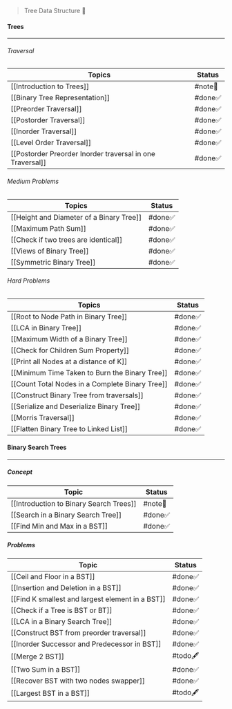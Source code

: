 > Tree Data Structure 🎄
#### Trees
---
###### Traversal
| Topics                                                    | Status  |
| --------------------------------------------------------- | ------- |
| [[Introduction to Trees]]                                 | #note📃 |
| [[Binary Tree Representation]]                            | #done✅  |
| [[Preorder Traversal]]                                    | #done✅  |
| [[Postorder Traversal]]                                   | #done✅  |
| [[Inorder Traversal]]                                     | #done✅  |
| [[Level Order Traversal]]                                 | #done✅  |
| [[Postorder Preorder Inorder traversal in one Traversal]] | #done✅  |
###### Medium Problems
| Topics                                   | Status  |
| ---------------------------------------- | ------- |
| [[Height and Diameter of a Binary Tree]] | #done✅  |
| [[Maximum Path Sum]]                     | #done✅  |
| [[Check if two trees are identical]]     | #done✅  |
| [[Views of Binary Tree]]                 | #done✅  |
| [[Symmetric Binary Tree]]                | #done✅  |
###### Hard Problems
| Topics                                          | Status  |
| ----------------------------------------------- | ------- |
| [[Root to Node Path in Binary Tree]]            | #done✅  |
| [[LCA in Binary Tree]]                          | #done✅  |
| [[Maximum Width of a Binary Tree]]              | #done✅  |
| [[Check for Children Sum Property]]             | #done✅  |
| [[Print all Nodes at a distance of K]]          | #done✅  |
| [[Minimum Time Taken to Burn the Binary Tree]]  | #done✅  |
| [[Count Total Nodes in a Complete Binary Tree]] | #done✅  |
| [[Construct Binary Tree from traversals]]       | #done✅  |
| [[Serialize and Deserialize Binary Tree]]       | #done✅  |
| [[Morris Traversal]]                            | #done✅  |
| [[Flatten Binary Tree to Linked List]]          | #done✅  |
#### Binary Search Trees
---
##### Concept
| Topic                                   | Status  |
| --------------------------------------- | ------- |
| [[Introduction to Binary Search Trees]] | #note📃 |
| [[Search in a Binary Search Tree]]      | #done✅  |
| [[Find Min and Max in a BST]]           | #done✅  |
##### Problems
| Topic                                            | Status    |
| ------------------------------------------------ | --------- |
| [[Ceil and Floor in a BST]]                      | #done✅    |
| [[Insertion and Deletion in a BST]]              | #done✅    |
| [[Find K smallest and largest element in a BST]] | #done✅    |
| [[Check if a Tree is BST or BT]]                 | #done✅    |
| [[LCA in a Binary Search Tree]]                  | #done✅    |
| [[Construct BST from preorder traversal]]        | #done✅    |
| [[Inorder Successor and Predecessor in BST]]     | #done✅    |
| [[Merge 2 BST]]                                  | #todo🖋️  |
| [[Two Sum in a BST]]                             | #done✅    |
| [[Recover BST with two nodes swapper]]           | #done✅    |
| [[Largest BST in a BST]]                         | #todo🖋️  |
